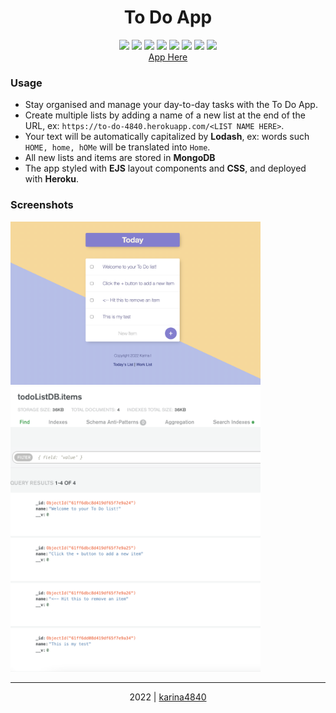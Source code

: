 # <div align="center"> To Do App </div>

 <div align="center"> 
<img src="https://img.shields.io/badge/-CSS3-1572B6?logo=css3&logoColor=white&logoWidth=30"> 
<img src="https://img.shields.io/badge/-JavaScript-F0DB4F?logo=javascript&logoColor=white&logoWidth=30">
<img src="https://img.shields.io/badge/-Node.js-83CD29?logo=node.js&logoColor=white&logoWidth=30">
<img src="https://img.shields.io/badge/-JSON-000000?logo=json&logoColor=white&logoWidth=30">
<img src="https://img.shields.io/badge/-<EJS-CB6699?logo=ejs&logoColor=white&logoWidth=30">
<img src="https://img.shields.io/badge/-Heroku-6762A6?logo=heroku&logoColor=white&logoWidth=30">
<img src="https://img.shields.io/badge/-MongoDB-4FAA41?logo=mongodb&logoColor=white&logoWidth=30">
<img src="https://img.shields.io/badge/-Lodash-5889c4?logo=lodash&logoColor=white&logoWidth=30"> <br>
  <a href="to-do-4840.herokuapp.com/">App Here</a>
</div>
 

### Usage
- Stay organised and manage your day-to-day tasks with the To Do App. 
- Create multiple lists by adding a name of a new list at the end of the URL, ex: `https://to-do-4840.herokuapp.com/<LIST NAME HERE>`. 
- Your text will be automatically capitalized by **Lodash**, ex: words such `HOME, home, hOMe` will be translated into `Home`.
- All new lists and items are stored in **MongoDB**
- The app styled with **EJS** layout components and **CSS**, and deployed with **Heroku**.
                                                    
### Screenshots

<img src="https://github.com/karina4840/to-do/blob/main/to-do-screen.png?raw=true" width=400>  
<img src="https://github.com/karina4840/to-do/blob/main/database-screen.png?raw=true" width=400> 

***

<div align="center">
    2022 | <a href="https://github.com/karina4840"> karina4840 </a>
</div>
